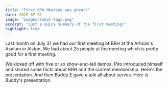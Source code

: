 ```yaml
---
title: "First BRH Meeting was great!"
date: 2025-07-31
image: "images/robot-logo.png"
excerpt: "Just a quick summary of the first meeting!"
highlight: true
---
```

Last month on July 31 we had our first meeting of BRH at the Artisan's Asylum in Alston. We had about 25 people at the meeting which is pretty good for a first meeting. 

We kicked off with five or so show-and-tell demos. Pito introduced himself and shared some facts about BRH and the current membership. Here's the presentation. And then Buddy E gave a talk all about servos. Here is Buddy's presentation.

